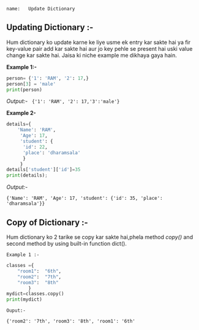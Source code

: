 ```ngMeta
name:   Update Dictionary

```

## Updating Dictionary :-

Hum dictionary ko update karne ke liye usme ek entry kar sakte hai ya fir key-value pair add kar sakte hai aur jo key pehle se present hai uski value change kar sakte hai. Jaisa ki niche example me dikhaya gaya hain.

**Example 1:-**

```python
person= {'1': 'RAM', '2': 17,}
person[3] = 'male'
print(person)
 ```

*Output:-*
` {'1': 'RAM', '2': 17,'3':'male'}`

**Example 2-**

```python
details={
    'Name': 'RAM',
     'Age': 17, 
     'student': {
      'id': 22,
      'place': 'dharamsala'
      }
     } 
details['student']['id']=35
print(details); 
 ```
   	 
*Output:-*

`{'Name': 'RAM', 'Age': 17, 'student': {'id': 35, 'place': 'dharamsala'}}`




## Copy of Dictionary :- 


Hum dictionary ko 2 tarike se copy kar sakte hai,phela method *copy()* and second method by using built-in function dict().


`Example 1 :-`

```python
classes ={
	"room1":  "6th",
	"room2":  "7th",
	"room3":  "8th"
		}
mydict=classes.copy()
print(mydict)
 ```

`Ouput:-`

`{'room2': '7th', 'room3': '8th', 'room1': '6th'`


